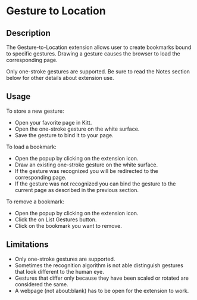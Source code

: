 # Gesture to Location

## Description

The Gesture-to-Location extension allows user to create bookmarks bound to specific gestures. Drawing a gesture causes the browser to load the corresponding page.

Only one-stroke gestures are supported. Be sure to read the Notes section below for other details about extension use.

## Usage

To store a new gesture:

* Open your favorite page in Kitt.
* Open the one-stroke gesture on the white surface.
* Save the gesture to bind it to your page.

To load a bookmark:

* Open the popup by clicking on the extension icon.
* Draw an existing one-stroke gesture on the white surface.
* If the gesture was recognized you will be redirected to the corresponding page.
* If the gesture was not recognized you can bind the gesture to the current page as described in the previous section.

To remove a bookmark:

* Open the popup by clicking on the extension icon.
* Click the on List Gestures button.
* Click on the bookmark you want to remove.

## Limitations

* Only one-stroke gestures are supported.
* Sometimes the recognition algorithm is not able distinguish gestures that look different to the human eye.
* Gestures that differ only because they have been scaled or rotated are considered the same.
* A webpage (not about:blank) has to be open for the extension to work.
